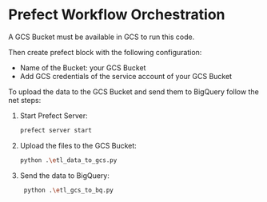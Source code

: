 # Prefect Workflow Orchestration

A GCS Bucket must be available in GCS to run this code.

Then create prefect block with the following configuration:

- Name of the Bucket: your GCS Bucket
- Add GCS credentials of the service account of your GCS Bucket

To upload the data to the GCS Bucket and send them to BigQuery follow the net steps:

1. Start Prefect Server:

   ```bash
   prefect server start
   ```

2. Upload the files to the GCS Bucket:

   ```bash
   python .\etl_data_to_gcs.py 
   ```

3. Send the data to BigQuery:

    ```bash
     python .\etl_gcs_to_bq.py
    ```

